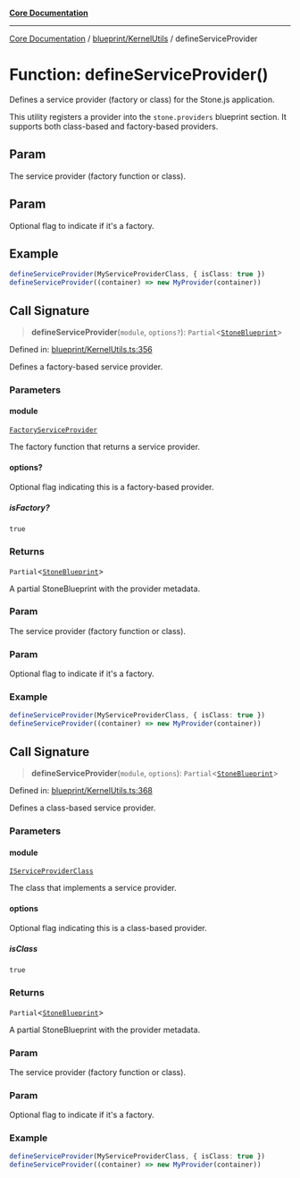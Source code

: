 [**Core Documentation**](../../../README.md)

***

[Core Documentation](../../../README.md) / [blueprint/KernelUtils](../README.md) / defineServiceProvider

# Function: defineServiceProvider()

Defines a service provider (factory or class) for the Stone.js application.

This utility registers a provider into the `stone.providers` blueprint section.
It supports both class-based and factory-based providers.

## Param

The service provider (factory function or class).

## Param

Optional flag to indicate if it's a factory.

## Example

```ts
defineServiceProvider(MyServiceProviderClass, { isClass: true })
defineServiceProvider((container) => new MyProvider(container))
```

## Call Signature

> **defineServiceProvider**(`module`, `options?`): `Partial`\<[`StoneBlueprint`](../../../options/StoneBlueprint/interfaces/StoneBlueprint.md)\>

Defined in: [blueprint/KernelUtils.ts:356](https://github.com/stonemjs/core/blob/65c9e07f9d264b07f6e4091fcc29046b5ca8ea45/src/blueprint/KernelUtils.ts#L356)

Defines a factory-based service provider.

### Parameters

#### module

[`FactoryServiceProvider`](../../../declarations/type-aliases/FactoryServiceProvider.md)

The factory function that returns a service provider.

#### options?

Optional flag indicating this is a factory-based provider.

##### isFactory?

`true`

### Returns

`Partial`\<[`StoneBlueprint`](../../../options/StoneBlueprint/interfaces/StoneBlueprint.md)\>

A partial StoneBlueprint with the provider metadata.

### Param

The service provider (factory function or class).

### Param

Optional flag to indicate if it's a factory.

### Example

```ts
defineServiceProvider(MyServiceProviderClass, { isClass: true })
defineServiceProvider((container) => new MyProvider(container))
```

## Call Signature

> **defineServiceProvider**(`module`, `options`): `Partial`\<[`StoneBlueprint`](../../../options/StoneBlueprint/interfaces/StoneBlueprint.md)\>

Defined in: [blueprint/KernelUtils.ts:368](https://github.com/stonemjs/core/blob/65c9e07f9d264b07f6e4091fcc29046b5ca8ea45/src/blueprint/KernelUtils.ts#L368)

Defines a class-based service provider.

### Parameters

#### module

[`IServiceProviderClass`](../../../declarations/type-aliases/IServiceProviderClass.md)

The class that implements a service provider.

#### options

Optional flag indicating this is a class-based provider.

##### isClass

`true`

### Returns

`Partial`\<[`StoneBlueprint`](../../../options/StoneBlueprint/interfaces/StoneBlueprint.md)\>

A partial StoneBlueprint with the provider metadata.

### Param

The service provider (factory function or class).

### Param

Optional flag to indicate if it's a factory.

### Example

```ts
defineServiceProvider(MyServiceProviderClass, { isClass: true })
defineServiceProvider((container) => new MyProvider(container))
```
